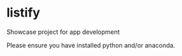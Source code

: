# listify
Showcase project for app development

Please ensure you have installed python and/or anaconda.
